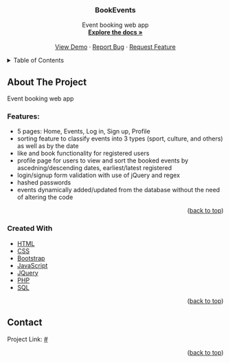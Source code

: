 <div id="top"></div>


<br />
<div align="center">
  

  <h3 align="center">BookEvents</h3>

  <p align="center">
    Event booking web app
    <br />
    <a href="https://github.com/Shubhpoolgupta/book-events.git"><strong>Explore the docs »</strong></a>
    <br />
    <br />
    <a href="#">View Demo</a>
    ·
    <a href="#">Report Bug</a>
    ·
    <a href="#">Request Feature</a>
  </p>
</div>



<!-- TABLE OF CONTENTS -->
<details>
  <summary>Table of Contents</summary>
  <ol>
    <li>
      <a href="#about-the-project">About The Project</a>
      <ul>
        <li><a href="#created-with">Created With</a></li>
      </ul>
    </li>
    <li><a href="#contact">Contact</a></li>
  </ol>
</details>



<!-- ABOUT THE PROJECT -->
## About The Project

Event booking web app

### Features:
* 5 pages: Home, Events, Log in, Sign up, Profile
* sorting feature to classify events into 3 types (sport, culture, and others) as well as by the date
* like and book functionality for registered users
* profile page for users to view and sort the booked events by ascedning/descending dates, earliest/latest registered
* login/signup form validation with use of jQuery and regex
* hashed passwords
* events dynamically added/updated from the database without the need of altering the code


<p align="right">(<a href="#top">back to top</a>)</p>



### Created With
* [HTML](https://developer.mozilla.org/en-US/docs/Web/HTML)
* [CSS](https://developer.mozilla.org/en-US/docs/Web/CSS)
* [Bootstrap](https://getbootstrap.com/)
* [JavaScript](https://www.javascript.com/)
* [JQuery](https://jquery.com)
* [PHP](https://www.php.net/)
* [SQL](https://www.w3schools.com/sql/)

<p align="right">(<a href="#top">back to top</a>)</p>


<!-- CONTACT -->
## Contact

Project Link: [#](#)

<p align="right">(<a href="#top">back to top</a>)</p>
